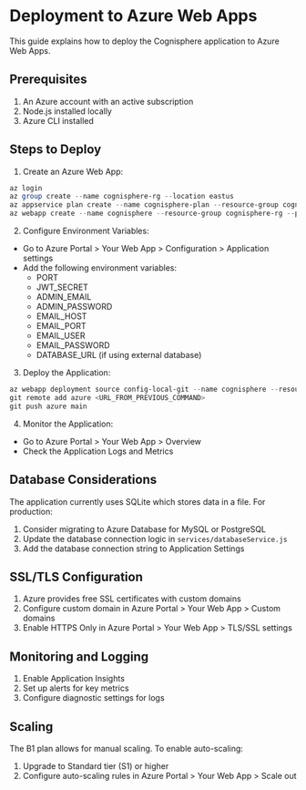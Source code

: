 # Deployment to Azure Web Apps

This guide explains how to deploy the Cognisphere application to Azure Web Apps.

## Prerequisites

1. An Azure account with an active subscription
2. Node.js installed locally
3. Azure CLI installed

## Steps to Deploy

1. Create an Azure Web App:
```powershell
az login
az group create --name cognisphere-rg --location eastus
az appservice plan create --name cognisphere-plan --resource-group cognisphere-rg --sku B1 --is-linux
az webapp create --name cognisphere --resource-group cognisphere-rg --plan cognisphere-plan --runtime "NODE|18-lts"
```

2. Configure Environment Variables:
- Go to Azure Portal > Your Web App > Configuration > Application settings
- Add the following environment variables:
  - PORT
  - JWT_SECRET
  - ADMIN_EMAIL
  - ADMIN_PASSWORD
  - EMAIL_HOST
  - EMAIL_PORT
  - EMAIL_USER
  - EMAIL_PASSWORD
  - DATABASE_URL (if using external database)

3. Deploy the Application:
```powershell
az webapp deployment source config-local-git --name cognisphere --resource-group cognisphere-rg
git remote add azure <URL_FROM_PREVIOUS_COMMAND>
git push azure main
```

4. Monitor the Application:
- Go to Azure Portal > Your Web App > Overview
- Check the Application Logs and Metrics

## Database Considerations

The application currently uses SQLite which stores data in a file. For production:
1. Consider migrating to Azure Database for MySQL or PostgreSQL
2. Update the database connection logic in `services/databaseService.js`
3. Add the database connection string to Application Settings

## SSL/TLS Configuration

1. Azure provides free SSL certificates with custom domains
2. Configure custom domain in Azure Portal > Your Web App > Custom domains
3. Enable HTTPS Only in Azure Portal > Your Web App > TLS/SSL settings

## Monitoring and Logging

1. Enable Application Insights
2. Set up alerts for key metrics
3. Configure diagnostic settings for logs

## Scaling

The B1 plan allows for manual scaling. To enable auto-scaling:
1. Upgrade to Standard tier (S1) or higher
2. Configure auto-scaling rules in Azure Portal > Your Web App > Scale out
